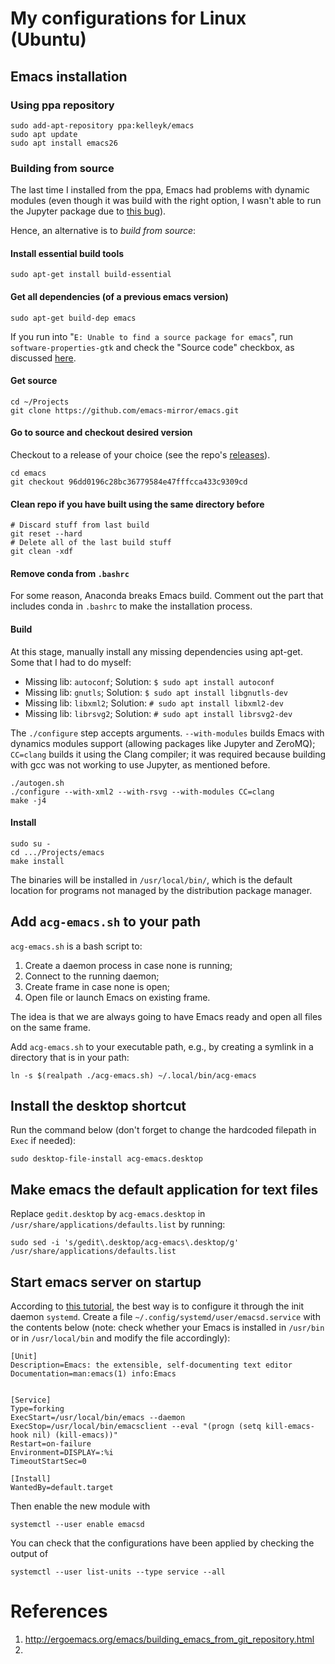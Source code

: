 # My configurations for Linux (Ubuntu)


## Emacs installation

### Using ppa repository

```console
sudo add-apt-repository ppa:kelleyk/emacs
sudo apt update
sudo apt install emacs26
```

### Building from source

The last time I installed from the ppa, Emacs had problems with dynamic modules (even though it was build with the right option, I wasn't able to run the Jupyter package due to [this bug](https://github.com/dzop/emacs-jupyter/issues/22)).

Hence, an alternative is to *build from source*:

#### Install essential build tools
```console
sudo apt-get install build-essential
```

#### Get all dependencies (of a previous emacs version)
```console
sudo apt-get build-dep emacs
```
If you run into "`E: Unable to find a source package for emacs`", run `software-properties-gtk` and check the "Source code" checkbox, as discussed [here](https://unix.stackexchange.com/a/436248/173702).

#### Get source
```console
cd ~/Projects
git clone https://github.com/emacs-mirror/emacs.git
```

#### Go to source and checkout desired version
Checkout to a release of your choice (see the repo's [releases](https://github.com/emacs-mirror/emacs/tags)).
```console
cd emacs
git checkout 96dd0196c28bc36779584e47fffcca433c9309cd
```

#### Clean repo if you have built using the same directory before
```console
# Discard stuff from last build
git reset --hard
# Delete all of the last build stuff
git clean -xdf
```

#### Remove conda from `.bashrc`

For some reason, Anaconda breaks Emacs build. Comment out the part that includes conda in `.bashrc` to make the installation process.

#### Build

At this stage, manually install any missing dependencies using apt-get. Some that I had to do myself:

- Missing lib: `autoconf`; Solution: `$ sudo apt install autoconf`
- Missing lib: `gnutls`; Solution: `$ sudo apt install libgnutls-dev`
- Missing lib: `libxml2`; Solution: `# sudo apt install libxml2-dev`
- Missing lib: `librsvg2`; Solution: `# sudo apt install librsvg2-dev`

The `./configure` step accepts arguments. `--with-modules` builds Emacs with dynamics modules support (allowing packages like Jupyter and ZeroMQ); `CC=clang` builds it using the Clang compiler; it was required because building with gcc was not working to use Jupyter, as mentioned before.

```console
./autogen.sh
./configure --with-xml2 --with-rsvg --with-modules CC=clang
make -j4
```

#### Install

```console
sudo su -
cd .../Projects/emacs
make install
```

The binaries will be installed in `/usr/local/bin/`, which is the default location for programs not managed by the distribution package manager.

## Add `acg-emacs.sh` to your path

`acg-emacs.sh` is a bash script to:

1. Create a daemon process in case none is running;
2. Connect to the running daemon;
3. Create frame in case none is open;
4. Open file or launch Emacs on existing frame.

The idea is that we are always going to have Emacs ready and open all files on the same frame.

Add `acg-emacs.sh` to your executable path, e.g., by creating a symlink in a directory that is in your path:

```console
ln -s $(realpath ./acg-emacs.sh) ~/.local/bin/acg-emacs
```

## Install the desktop shortcut

Run the command below (don't forget to change the hardcoded filepath in `Exec` if needed):

```console
sudo desktop-file-install acg-emacs.desktop
```

## Make emacs the default application for text files

Replace `gedit.desktop` by `acg-emacs.desktop` in `/usr/share/applications/defaults.list` by running:

```console
sudo sed -i 's/gedit\.desktop/acg-emacs\.desktop/g' /usr/share/applications/defaults.list
```


## Start emacs server on startup

According to [this tutorial](http://wikemacs.org/wiki/Emacs_server), the best way is to configure it through the init daemon `systemd`. Create a file `~/.config/systemd/user/emacsd.service` with the contents below (note: check whether your Emacs is installed in `/usr/bin` or in `/usr/local/bin` and modify the file accordingly):

```
[Unit]
Description=Emacs: the extensible, self-documenting text editor
Documentation=man:emacs(1) info:Emacs


[Service]
Type=forking
ExecStart=/usr/local/bin/emacs --daemon
ExecStop=/usr/local/bin/emacsclient --eval "(progn (setq kill-emacs-hook nil) (kill-emacs))"
Restart=on-failure
Environment=DISPLAY=:%i
TimeoutStartSec=0

[Install]
WantedBy=default.target
```

Then enable the new module with

```console
systemctl --user enable emacsd
```

You can check that the configurations have been applied by checking the output of

```console
systemctl --user list-units --type service --all
```


# References

1. http://ergoemacs.org/emacs/building_emacs_from_git_repository.html
2. 
